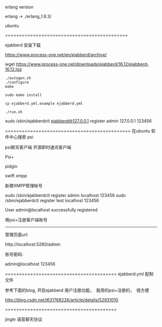 erlang version

erlang -> ./erlang_1.8.3/

ubuntu


============================================

ejabberd 安装下载

https://www.process-one.net/en/ejabberd/archive/

wget https://www.process-one.net/downloads/ejabberd/16.12/ejabberd-16.12.tgz


    ./autogen.sh
    ./configure
    make

    sudo make install

    cp ejabberd.yml.example ejabberd.yml

    ./run.sh


sudo /sbin/ejabberdctl ejabberd@127.0.0.1 register admin 127.0.0.1 123456


=============================================
在ubuntu 软件中心搜索 psi

psi聊天客户端
开源即时通讯客户端

Psi+

pidgin

swift xmpp



新建XMPP管理帐号


sudo /sbin/ejabberdctl register admin localhost 123456
sudo /sbin/ejabberdctl register test localhost 123456

User admin@localhost successfully registered

用psi+注册客户端账号


-----------------------------------------
管理页面url:

http://localhost:5280/admin

账号密码:

admin@localhost
123456



========================================
ejabberd.yml 配制文件

参考下面的blog, 开启ejabberd 用户注册功能，　我用的psi+注册的，　很方便

http://blog.csdn.net/l631768226/article/details/52931010

========================================

jingle 语音聊天协议　




